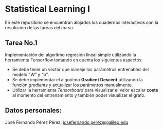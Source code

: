 # Statistical Learning I
En este repositorio se encuentran alojados los cuadernos interactivos con la resolución de las tareas del curso.
## Tarea No.1
Implementación del algoritmo regresión lineal simple utilizando la herramienta Tensorflow tomando en cuenta los siguientes aspectos:

- Se debe tener un vector que maneje los parámetros entrenables del modelo "W" y "b".
- Se debe implementar el algoritmo **Gradient Descent** utilizando la función *gradients* y actualizar los parámetros manualmente.
- Utilizar la herramienta *Tensorboard* para visualizar el valor escalar **costo** al momento del entrenamiento y también poder visualizar el grafo.

## Datos personales:
José Fernando Pérez Pérez,
josefernando.perez@galileo.edu

